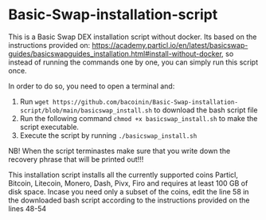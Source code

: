 # Basic-Swap-installation-script
This is a Basic Swap DEX installation script without docker. Its based on the instructions provided on:
https://academy.particl.io/en/latest/basicswap-guides/basicswapguides_installation.html#install-without-docker, so instead of running the commands one by one, you can simply run this script once. 

In order to do so, you need to open a terminal and:

1. Run `wget https://github.com/bacoinin/Basic-Swap-installation-script/blob/main/basicswap_install.sh` to download the bash script file
2. Run the following command `chmod +x basicswap_install.sh` to make the script executable.
3. Execute the script by running `./basicswap_install.sh`

NB! When the script terminastes make sure that you write down the recovery phrase that will be printed out!!!

This installation script installs all the currently supported coins Particl, Bitcoin, Litecoin, Monero, Dash, Pivx, Firo and requires at least 100 GB of disk space. Incase you need only a subset of the coins, edit the line 58 in the downloaded bash script according to the instructions provided on the lines 48-54 
